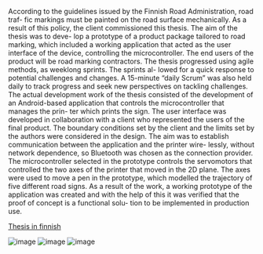 According to the guidelines issued by the Finnish Road Administration, road traf-
fic markings must be painted on the road surface mechanically. As a result of this
policy, the client commissioned this thesis. The aim of the thesis was to deve-
lop a prototype of a product package tailored to road marking, which included a
working application that acted as the user interface of the device, controlling the
microcontroller. The end users of the product will be road marking contractors.
The thesis progressed using agile methods, as weeklong sprints. The sprints al-
lowed for a quick response to potential challenges and changes. A 15-minute
“daily Scrum” was also held daily to track progress and seek new perspectives on
tackling challenges.
The actual development work of the thesis consisted of the development of an
Android-based application that controls the microcontroller that manages the prin-
ter which prints the sign. The user interface was developed in collaboration with a
client who represented the users of the final product. The boundary conditions set
by the client and the limits set by the authors were considered in the design. The
aim was to establish communication between the application and the printer wire-
lessly, without network dependence, so Bluetooth was chosen as the connection
provider. The microcontroller selected in the prototype controls the servomotors
that controlled the two axes of the printer that moved in the 2D plane. The axes
were used to move a pen in the prototype, which modelled the trajectory of five
different road signs.
As a result of the work, a working prototype of the application was created and
with the help of this it was verified that the proof of concept is a functional solu-
tion to be implemented in production use.

[Thesis in finnish](https://www.theseus.fi/handle/10024/746763)

![image](https://user-images.githubusercontent.com/78410623/196981560-113e7a50-7243-46d3-af43-ced345313f4f.png)
![image](https://user-images.githubusercontent.com/78410623/196981633-8c8b6df2-59ce-4a13-a287-5729c12e9719.png)
![image](https://user-images.githubusercontent.com/78410623/196981864-b5909228-3af4-4901-abd0-ee4e39991931.png)

